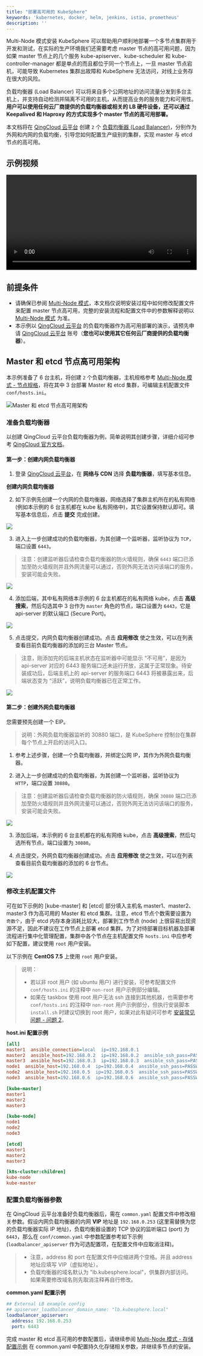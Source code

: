 ```yaml
---
title: "部署高可用的 KubeSphere"
keywords: 'kubernetes, docker, helm, jenkins, istio, prometheus'
description: ''
---
```


Multi-Node 模式安装 KubeSphere 可以帮助用户顺利地部署一个多节点集群用于开发和测试，在实际的生产环境我们还需要考虑 master 节点的高可用问题，因为如果 master 节点上的几个服务 kube-apiserver、kube-scheduler 和 kube-controller-manager 都是单点的而且都位于同一个节点上，一旦 master 节点宕机，可能导致 Kubernetes 集群出故障和 KubeSphere 无法访问，对线上业务存在很大的风险。

负载均衡器 (Load Balancer) 可以将来自多个公网地址的访问流量分发到多台主机上，并支持自动检测并隔离不可用的主机，从而提高业务的服务能力和可用性。**用户可以使用任何云厂商提供的负载均衡器或相关的 LB 硬件设备，还可以通过 Keepalived 和 Haproxy 的方式实现多个 master 节点的高可用部署。**

本文档将在 [QingCloud 云平台](https://www.qingcloud.com) 创建 `2` 个 [负载均衡器 (Load Balancer)](https://docs.qingcloud.com/product/network/loadbalancer)，分别作为外网和内网的负载均衡，引导您如何配置生产级别的集群，实现 master 与 etcd 节点的高可用。

## 示例视频

<video controls="controls" style="width: 100% !important; height: auto !important;">
  <source type="video/mp4" src="https://kubesphere-docs.pek3b.qingstor.com/video/KSInstall_100P003C202001_HA-install-on-QingCloud.mp4">
</video>


## 前提条件

- 请确保已参阅 [Multi-Node 模式](../multi-node)，本文档仅说明安装过程中如何修改配置文件来配置 master 节点高可用，完整的安装流程和配置文件中的参数解释说明以 [Multi-Node 模式](../multi-node) 为准。
- 本示例以 [QingCloud 云平台](https://console.qingcloud.com/login) 的负载均衡器作为高可用部署的演示，请预先申请 [QingCloud 云平台](https://console.qingcloud.com/login) 账号（**您也可以使用其它任何云厂商提供的负载均衡器**）。

## Master 和 etcd 节点高可用架构

本示例准备了 6 台主机，将创建 `2` 个负载均衡器，主机规格参考 [Multi-Node 模式 - 节点规格](../multi-node)，将在其中 3 台部署 Master 和 etcd 集群，可编辑主机配置文件 `conf/hosts.ini`。

![Master 和 etcd 节点高可用架构](https://pek3b.qingstor.com/kubesphere-docs/png/20200307215924.png)


### 准备负载均衡器

以创建 QingCloud 云平台负载均衡器为例，简单说明其创建步骤，详细介绍可参考 [QingCloud 官方文档](https://docs.qingcloud.com/product/network/loadbalancer)。

#### 第一步：创建内网负载均衡器

1. 登录 [QingCloud 云平台](https://console.qingcloud.com/login)，在 **网络与 CDN** 选择 **负载均衡器**，填写基本信息。

**创建内网负载均衡器**

2. 如下示例先创建一个内网的负载均衡器，网络选择了集群主机所在的私有网络 (例如本示例的 6 台主机都在 kube 私有网络中)，其它设置保持默认即可。填写基本信息后，点击 **提交** 完成创建。

![](https://pek3b.qingstor.com/kubesphere-docs/png/20191113000736.png)

3. 进入上一步创建成功的负载均衡器，为其创建一个监听器，监听协议为 `TCP`，端口设置 `6443`。

> 注意：创建监听器后请检查负载均衡器的防火墙规则，确保 `6443` 端口已添加至防火墙规则并且外网流量可以通过，否则外网无法访问该端口的服务，安装可能会失败。

![](https://pek3b.qingstor.com/kubesphere-docs/png/20191110170756.png)

4. 添加后端，其中私有网络本示例的 6 台主机都在的私有网络 kube，点击 **高级搜索**，然后勾选其中 3 台作为 `master` 角色的节点，端口设置为 `6443`，它是 api-server 的默认端口 (Secure Port)。

![](https://pek3b.qingstor.com/kubesphere-docs/png/20191110171339.png)

5. 点击提交，内网负载均衡器创建成功。点击 **应用修改** 使之生效，可以在列表查看目前负载均衡器的添加的三台 Master 节点。

> 注意，刚添加完的后端主机状态在监听器中可能显示 “不可用”，是因为 api-server 对应的 6443 服务端口还未运行开放，这属于正常现象。待安装成功后，后端主机上的 api-server 的服务端口 6443 将被暴露出来，后端状态变为 “活跃”，说明负载均衡器已在正常工作。

![](https://pek3b.qingstor.com/kubesphere-docs/png/20191110171834.png)

#### 第二步：创建外网负载均衡器

您需要预先创建一个 EIP。

> 说明：外网负载均衡器监听的 30880 端口，是 KubeSphere 控制台在集群每个节点上开启的访问入口。

1. 参考上述步骤，创建一个负载均衡器，并绑定公网 IP，其作为外网负载均衡器。



2. 进入上一步创建成功的负载均衡器，为其创建一个监听器，监听协议为 `HTTP`，端口设置 `30880`。

> 注意：创建监听器后请检查负载均衡器的防火墙规则，确保 `30880` 端口已添加至防火墙规则并且外网流量可以通过，否则外网无法访问该端口的服务，安装可能会失败。

![](https://pek3b.qingstor.com/kubesphere-docs/png/20191113001208.png)

3. 添加后端，本示例的 6 台主机都在的私有网络 kube，点击 **高级搜索**，然后勾选所有节点，端口设置为 `30880`。


4. 点击提交，外网负载均衡器创建成功。点击 **应用修改** 使之生效，可以在列表查看目前负载均衡器的添加的 6 台节点。

![](https://pek3b.qingstor.com/kubesphere-docs/png/20191112163143.png)

### 修改主机配置文件

可在如下示例的 [kube-master] 和 [etcd] 部分填入主机名 master1、master2、master3 作为高可用的 Master 和 etcd 集群。注意，etcd 节点个数需要设置为 `奇数个`，由于 etcd 内存本身消耗比较大，部署到工作节点 (node) 上很容易出现资源不足，因此不建议在工作节点上部署 etcd 集群。为了对待部署目标机器及部署流程进行集中化管理配置，集群中各个节点在主机配置文件 `hosts.ini` 中应参考如下配置，建议使用 `root` 用户安装。

以下示例在 **CentOS 7.5** 上使用 `root` 用户安装。

> 说明：
> - 若以非 root 用户 (如 ubuntu 用户) 进行安装，可参考配置文件 `conf/hosts.ini` 的注释中 `non-root` 用户示例部分编辑。
> - 如果在 taskbox 使用 root 用户无法 ssh 连接到其他机器，也需要参考 `conf/hosts.ini` 的注释中 `non-root` 用户示例部分，但执行安装脚本 `install.sh` 时建议切换到 root 用户，如果对此有疑问可参考 [安装常见问题 - 问题 2](../../faq/faq-install)。

**host.ini 配置示例**

```ini
[all]
master1  ansible_connection=local  ip=192.168.0.1
master2  ansible_host=192.168.0.2  ip=192.168.0.2  ansible_ssh_pass=PASSWORD
master3  ansible_host=192.168.0.3  ip=192.168.0.3  ansible_ssh_pass=PASSWORD
node1  ansible_host=192.168.0.4  ip=192.168.0.4  ansible_ssh_pass=PASSWORD
node2  ansible_host=192.168.0.5  ip=192.168.0.5  ansible_ssh_pass=PASSWORD
node3  ansible_host=192.168.0.6  ip=192.168.0.6  ansible_ssh_pass=PASSWORD

[kube-master]
master1
master2
master3

[kube-node]
node1
node2
node3

[etcd]
master1
master2
master3

[k8s-cluster:children]
kube-node
kube-master
```

### 配置负载均衡器参数

在 QingCloud 云平台准备好负载均衡器后，需在 `common.yaml` 配置文件中修改相关参数。假设内网负载均衡器的内网 **VIP** 地址是 `192.168.0.253` (这里需替换为您的负载均衡器实际 IP 地址)，负载均衡器设置的 TCP 协议的监听端口 (port) 为 `6443`，那么在 `conf/common.yaml` 中参数配置参考如下示例 (`loadbalancer_apiserver` 作为可选配置项，在配置文件中应取消注释)。

> - 注意，address 和 port 在配置文件中应缩进两个空格。并且 address 地址应填写 VIP（虚拟地址）。
> - 负载均衡器的域名默认为 "lb.kubesphere.local"，供集群内部访问。如果需要修改域名则先取消注释再自行修改。

**common.yaml 配置示例**

```yaml
## External LB example config
## apiserver_loadbalancer_domain_name: "lb.kubesphere.local"
loadbalancer_apiserver:
  address: 192.168.0.253
  port: 6443
```

完成 master 和 etcd 高可用的参数配置后，请继续参阅 [Multi-Node 模式 - 存储配置示例](../multi-node) 在 common.yaml 中配置持久化存储相关参数，并继续多节点的安装。

